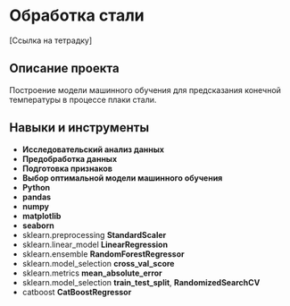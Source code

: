 # Обработка стали
[Ссылка на тетрадку]
## Описание проекта
Построение модели машинного обучения для предсказания конечной температуры в процессе плаки стали. 
## Навыки и инструменты
- **Исследовательский анализ данных**
- **Предобработка данных**
- **Подготовка признаков**
- **Выбор оптимальной модели машинного обучения**
- **Python**
- **pandas**
- **numpy**
- **matplotlib**
- **seaborn**
- sklearn.preprocessing **StandardScaler**
- sklearn.linear_model **LinearRegression**
- sklearn.ensemble **RandomForestRegressor**
- sklearn.model_selection **cross_val_score**
- sklearn.metrics **mean_absolute_error**
- sklearn.model_selection **train_test_split**, **RandomizedSearchCV**
- catboost **CatBoostRegressor**
